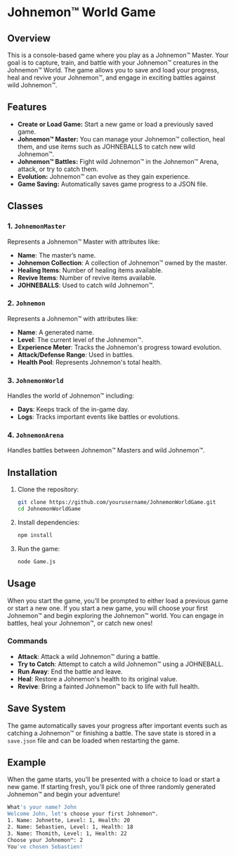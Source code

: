 # Johnemon™ World Game

## Overview

This is a console-based game where you play as a Johnemon™ Master. Your goal is to capture, train, and battle with your Johnemon™ creatures in the Johnemon™ World. The game allows you to save and load your progress, heal and revive your Johnemon™, and engage in exciting battles against wild Johnemon™.

## Features

- **Create or Load Game:** Start a new game or load a previously saved game.
- **Johnemon™ Master:** You can manage your Johnemon™ collection, heal them, and use items such as JOHNEBALLS to catch new wild Johnemon™.
- **Johnemon™ Battles:** Fight wild Johnemon™ in the Johnemon™ Arena, attack, or try to catch them.
- **Evolution:** Johnemon™ can evolve as they gain experience.
- **Game Saving:** Automatically saves game progress to a JSON file.

## Classes

### 1. `JohnemonMaster`
Represents a Johnemon™ Master with attributes like:
- **Name**: The master’s name.
- **Johnemon Collection**: A collection of Johnemon™ owned by the master.
- **Healing Items**: Number of healing items available.
- **Revive Items**: Number of revive items available.
- **JOHNEBALLS**: Used to catch wild Johnemon™.

### 2. `Johnemon`
Represents a Johnemon™ with attributes like:
- **Name**: A generated name.
- **Level**: The current level of the Johnemon™.
- **Experience Meter**: Tracks the Johnemon's progress toward evolution.
- **Attack/Defense Range**: Used in battles.
- **Health Pool**: Represents Johnemon's total health.

### 3. `JohnemonWorld`
Handles the world of Johnemon™ including:
- **Days**: Keeps track of the in-game day.
- **Logs**: Tracks important events like battles or evolutions.

### 4. `JohnemonArena`
Handles battles between Johnemon™ Masters and wild Johnemon™.

## Installation

1. Clone the repository:
   ```bash
   git clone https://github.com/yourusername/JohnemonWorldGame.git
   cd JohnemonWorldGame
   ```

2. Install dependencies:
   ```bash
   npm install
   ```

3. Run the game:
   ```bash
   node Game.js
   ```

## Usage

When you start the game, you'll be prompted to either load a previous game or start a new one. If you start a new game, you will choose your first Johnemon™ and begin exploring the Johnemon™ world. You can engage in battles, heal your Johnemon™, or catch new ones!

### Commands

- **Attack**: Attack a wild Johnemon™ during a battle.
- **Try to Catch**: Attempt to catch a wild Johnemon™ using a JOHNEBALL.
- **Run Away**: End the battle and leave.
- **Heal**: Restore a Johnemon's health to its original value.
- **Revive**: Bring a fainted Johnemon™ back to life with full health.

## Save System

The game automatically saves your progress after important events such as catching a Johnemon™ or finishing a battle. The save state is stored in a `save.json` file and can be loaded when restarting the game.

## Example

When the game starts, you'll be presented with a choice to load or start a new game. If starting fresh, you'll pick one of three randomly generated Johnemon™ and begin your adventure!

```bash
What's your name? John
Welcome John, let's choose your first Johnemon™.
1. Name: Johnette, Level: 1, Health: 20
2. Name: Sebastien, Level: 1, Health: 18
3. Name: Thomith, Level: 1, Health: 22
Choose your Johnemon™: 2
You've chosen Sebastien!
```

